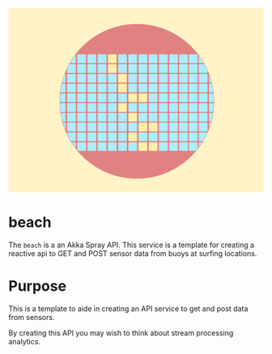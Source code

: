 ![Alt text](/beachapi.png)

# beach
The `beach` is a an Akka Spray API. This service is a template for creating a reactive api to GET and POST sensor data from buoys at surfing locations.

# Purpose
This is a template to aide in creating an API service to get and post data from sensors.

By creating this API you may wish to think about stream processing analytics.
